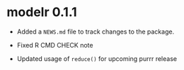 # modelr 0.1.1

* Added a `NEWS.md` file to track changes to the package.

* Fixed R CMD CHECK note

* Updated usage of `reduce()` for upcoming purrr release
